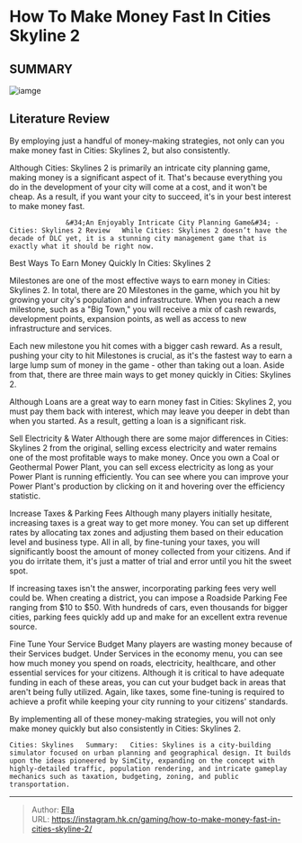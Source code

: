 # How To Make Money Fast In Cities Skyline 2


## SUMMARY 

![iamge](https://static1.srcdn.com/wordpress/wp-content/uploads/2023/11/how-to-make-money-fast-in-cities-skyline-2.jpg)

## Literature Review

By employing just a handful of money-making strategies, not only can you make money fast in Cities: Skylines 2, but also consistently.





Although Cities: Skylines 2 is primarily an intricate city planning game, making money is a significant aspect of it. That&#39;s because everything you do in the development of your city will come at a cost, and it won&#39;t be cheap. As a result, if you want your city to succeed, it&#39;s in your best interest to make money fast.




                  &#34;An Enjoyably Intricate City Planning Game&#34; - Cities: Skylines 2 Review   While Cities: Skylines 2 doesn’t have the decade of DLC yet, it is a stunning city management game that is exactly what it should be right now.    


 Best Ways To Earn Money Quickly In Cities: Skylines 2 
          

Milestones are one of the most effective ways to earn money in Cities: Skylines 2. In total, there are 20 Milestones in the game, which you hit by growing your city&#39;s population and infrastructure. When you reach a new milestone, such as a &#34;Big Town,&#34; you will receive a mix of cash rewards, development points, expansion points, as well as access to new infrastructure and services.

Each new milestone you hit comes with a bigger cash reward. As a result, pushing your city to hit Milestones is crucial, as it&#39;s the fastest way to earn a large lump sum of money in the game - other than taking out a loan. Aside from that, there are three main ways to get money quickly in Cities: Skylines 2.






Although Loans are a great way to earn money fast in Cities: Skylines 2, you must pay them back with interest, which may leave you deeper in debt than when you started. As a result, getting a loan is a significant risk.




Sell Electricity &amp; Water
Although there are some major differences in Cities: Skylines 2 from the original, selling excess electricity and water remains one of the most profitable ways to make money. Once you own a Coal or Geothermal Power Plant, you can sell excess electricity as long as your Power Plant is running efficiently. You can see where you can improve your Power Plant&#39;s production by clicking on it and hovering over the efficiency statistic.

Increase Taxes &amp; Parking Fees
Although many players initially hesitate, increasing taxes is a great way to get more money. You can set up different rates by allocating tax zones and adjusting them based on their education level and business type. All in all, by fine-tuning your taxes, you will significantly boost the amount of money collected from your citizens. And if you do irritate them, it&#39;s just a matter of trial and error until you hit the sweet spot.




If increasing taxes isn&#39;t the answer, incorporating parking fees very well could be. When creating a district, you can impose a Roadside Parking Fee ranging from $10 to $50. With hundreds of cars, even thousands for bigger cities, parking fees quickly add up and make for an excellent extra revenue source.

Fine Tune Your Service Budget
Many players are wasting money because of their Services budget. Under Services in the economy menu, you can see how much money you spend on roads, electricity, healthcare, and other essential services for your citizens. Although it is critical to have adequate funding in each of these areas, you can cut your budget back in areas that aren&#39;t being fully utilized. Again, like taxes, some fine-tuning is required to achieve a profit while keeping your city running to your citizens&#39; standards.

By implementing all of these money-making strategies, you will not only make money quickly but also consistently in Cities: Skylines 2.

    Cities: Skylines   Summary:   Cities: Skylines is a city-building simulator focused on urban planning and geographical design. It builds upon the ideas pioneered by SimCity, expanding on the concept with highly-detailed traffic, population rendering, and intricate gameplay mechanics such as taxation, budgeting, zoning, and public transportation.      

---

> Author: [Ella](https://instagram.hk.cn/)  
> URL: https://instagram.hk.cn/gaming/how-to-make-money-fast-in-cities-skyline-2/  

